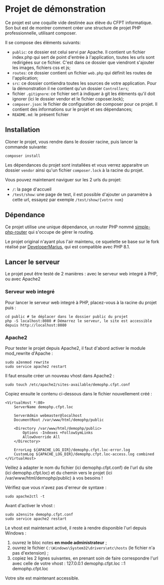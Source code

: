 # Projet de démonstration

Ce projet est une coquille vide destinée aux élève du CFPT informatique. Son but est de montrer comment créer une structure de projet PHP professionnelle, utilisant composer.

Il se compose des éléments suivants:

- ``` public ```: ce dossier est celui servi par Apache. Il contient un fichier index.php qui sert de point d'entrée à l'application, toutes les urls sont redirigées sur ce fichier. C'est dans ce dossier que viendront s'ajouter les images, fichiers css et js;
- ``` routes ```: ce dossier contient un fichier ``` web.php ``` qui définit les routes de l'application;
- ``` src ```: ce dossier contiendra toutes les sources de votre application. Pour la démonstration il ne contient qu'un dossier ``` Controllers ```;
- fichier ``` .gitignore ```: ce fichier sert à indiquer à git les éléments qu'il doit ignorer (ici le dossier vendor et le fichier coposer.lock);
- ``` composer.json ```: le fichier de configuration de composer pour ce projet. Il contient des informations sur le projet et ses dépendances;
- ``` README.md ```: le présent fichier

## Installation

Cloner le projet, vous rendre dans le dossier racine, puis lancer la commande suivante:

```
composer install
```

Les dépendances du projet sont installées et vous verrez apparaitre un dossier ``` vendor ``` ainsi qu'un fichier ``` composer.lock ``` à la racine du projet.

Vous pouvez maintenant naviguer sur les 2 urls du projet:
- ``` / ```: la page d'accueil
- ``` /test/show ```: une page de test, il est possible d'ajouter un paramètre à cette url, essayez par exemple ``` /test/show/{votre nom} ```

## Dépendance

Ce projet utilise une unique dépendance, un router PHP nommé [simple-php-router](https://github.com/skipperbent/simple-php-router) qui s'occupe de gérer le routing.

Le projet original n'ayant plus l'air maintenu, ce squelette se base sur le fork réalisé par [DeveloperMarius](https://github.com/DeveloperMarius/simple-php-router), qui est compatible avec PHP 8.1.

## Lancer le serveur

Le projet peut être testé de 2 manières : avec le serveur web integré à PHP, ou avec Apache2

### Serveur web integré

Pour lancer le serveur web integré à PHP, placez-vous à la racine du projet puis :

```
cd public # Se déplacer dans le dossier public du projet
php -S localhost:8080 # Démarrez le serveur, le site est accessible depuis http://localhost:8080
```

### Apache2

Pour tester le projet depuis Apache2, il faut d'abord activer le module mod_rewrite d'Apache :

```
sudo a2enmod rewrite
sudo service apache2 restart
```

Il faut ensuite créer un nouveau vhost dans Apache2 :

```
sudo touch /etc/apache2/sites-available/demophp.cfpt.conf
```

Copiez ensuite le contenu ci-dessous dans le fichier nouvellement créé :

```
<VirtualHost *:80>
	ServerName demophp.cfpt.loc

	ServerAdmin webmaster@localhost
	DocumentRoot /var/www/html/demophp/public

	<Directory /var/www/html/demophp/public>
	    Options -Indexes +FollowSymLinks
	    AllowOverride All
	</Directory>

	ErrorLog ${APACHE_LOG_DIR}/demophp.cfpt.loc-error.log
	CustomLog ${APACHE_LOG_DIR}/demophp.cfpt.loc-access.log combined
</VirtualHost>
```

Veillez à adapter le nom du fichier (ici demophp.cfpt.conf) de l'url du site (ici demophp.cfpt.loc) et du chemin vers le projet (ici /var/www/html/demophp/public) à vos besoins !

Vérifiez que vous n'avez pas d'erreur de syntaxe :

```
sudo apache2ctl -t
```

Avant d'activer le vhost :

```
sudo a2ensite demophp.cfpt.conf
sudo service apache2 restart
```

Le vhost est maintenant activé, il reste à rendre disponible l'url depuis Windows :

1. ouvrez le bloc notes **en mode administrateur** ;
2. ouvrez le fichier ```C:\Windows\System32\drivers\etc\hosts``` (le fichier n'a pas d'extension) ;
3. copiez les 2 lignes suivantes, en prenant soin de faire correspondre l'url avec celle de votre vhost :
	127.0.0.1       demophp.cfpt.loc
	::1             demophp.cfpt.loc

Votre site est maintenant accessible.